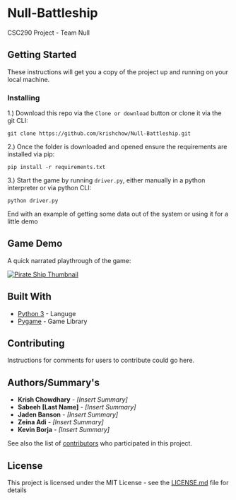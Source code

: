 # Null-Battleship
CSC290 Project - Team Null

## Getting Started

These instructions will get you a copy of the project up and running on your local machine.

### Installing

1.) Download this repo via the `Clone or download` button or clone it via the git CLI:

```
git clone https://github.com/krishchow/Null-Battleship.git
```

2.) Once the folder is downloaded and opened ensure the requirements are installed via pip:

```
pip install -r requirements.txt
```
3.) Start the game by running `driver.py`, either manually in a python interpreter or via python CLI:

```
python driver.py
```

End with an example of getting some data out of the system or using it for a little demo

## Game Demo

A quick narrated playthrough of the game:

[![Pirate Ship Thumbnail](https://i.imgur.com/8Ea8Cbr.png)](http://www.youtube.com/watch?v=rlacfsHVneo "Pirate ship demo")


## Built With

* [Python 3](https://www.python.org/download/releases/3.0/) - Languge 
* [Pygame](https://www.pygame.org/news) - Game Library

## Contributing

Instructions for comments for users to contribute could go here.

## Authors/Summary's

* **Krish Chowdhary** - *[Insert Summary]* 
* **Sabeeh [Last Name]** - *[Insert Summary]* 
* **Jaden Banson** - *[Insert Summary]* 
* **Zeina Adi** - *[Insert Summary]* 
* **Kevin Borja** - *[Insert Summary]* 

See also the list of [contributors](https://github.com/your/project/contributors) who participated in this project.

## License

This project is licensed under the MIT License - see the [LICENSE.md](LICENSE.md) file for details




